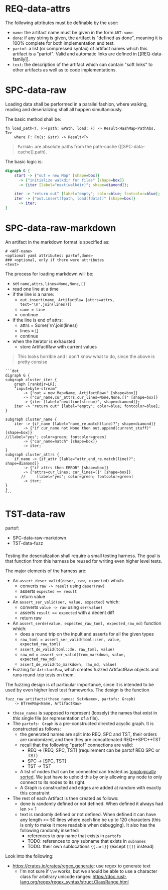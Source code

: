 # REQ-data-attrs
The following attributes must be definable by the user:
- `name`: the artifact name must be given in the form `ART-name`.
- `done`: if any string is given, the artifact is "defined as done", meaning it
  is 100% complete for both implementation and test.
- `partof`: a list (or compressed syntax) of artifact names which this artifact
  is a "partof". Valid and automatic links are defined in [[REQ-data-family]].
- `text`: the description of the artifact which can contain "soft links" to
  other artifacts as well as to code implementations.

# SPC-data-raw
Loading data shall be performed in a parallel fashion, where walking, reading
and deserializing shall all happen simultaniously.

The basic method shall be:
```
fn load_path<T, F>(path: &Path, load: F) -> Result<HashMap<PathAbs, T>>
    where F: Fn(s: &str) -> Result<T>
```

> `PathAbs` are absolute paths from the path-cache ([[SPC-data-cache]].path).

The basic logic is:
```dot
digraph G {
    start -> {"out = new Map" [shape=box]}
      -> {"initialize walkdir for files" [shape=box]}
      -> {iter [label="next(walkdir)"; shape=diamond]};

    iter -> "return out" [label="empty"; color=blue; fontcolor=blue];
    iter -> {"out.insert(fpath, load(fdata))" [shape=box]}
      -> iter;
}
```

# SPC-data-raw-markdown
An artifact in the markdown format is specified as:

    # <ART-name>
    <optional yaml attributes: partof,done>
    ### <optional, only if there were attributes
    <text>

The process for loading markdown will be:
- set `name,attrs,lines=None,None,[]`
- read one line at a time
- if the line is a name:
    - `out.insert(name, ArtifactRaw {attrs=attrs, text='\n'.join(lines)})`
    - `name = line`
    - continue
- if the line is end of attrs:
    - attrs = Some('\n'.join(lines))
    - lines = []
    - continue
- when the iterator is exhausted
    - store ArtifactRaw with current values


> This looks horrible and I don't know what to do, since the above is pretty
> consise

    ```dot
    digraph G {
    subgraph cluster_iter {
        graph [rankdir=LR];
        "input=byte-stream"
            -> {"out = new Map<Name, ArtifactRaw>" [shape=box]}
            -> {"cur_name,cur_attrs,cur_lines=None,None,[]" [shape=box]}
            -> {iter [label="nextline(stream)", shape=diamond]};
        iter -> "return out" [label="empty"; color=blue; fontcolor=blue];
    }

    subgraph cluster_name {
        iter -> {if_name [label="name_re.match(line)?"; shape=diamond]}
            -> {"if cur_name not None then out.append(current_stuff)" [shape=box]}
    //[label="yes"; color=green; fontcolor=green]
            -> {"cur_name=match" [shape=box]}
            -> iter;
    }
    subgraph cluster_attrs {
        if_name -> {if_attr [lable="attr_end_re.match(line)?"; shape=diamond]}
            -> {"if attrs then ERROR" [shape=box]}
            -> {"attrs=cur_lines; cur_lines=[]" [shape=box]}
           //     [label="yes"; color=green; fontcolor=green]
            -> iter;
    }
    }
    ```

# TST-data-raw
partof:
- SPC-data-raw-markdown
- TST-data-fuzz
###
Testing the deserialization shall require a small testing harness. The goal is that
function from this harness be reused for writing even higher level tests.

The major elements of the harness are:
- An `assert_deser_valid(deser, raw, expected)` which:
    - converts `raw -> result` using `deser(raw)`
    - asserts `expected == result`
    - return value
- An `assert_ser_valid(ser, value, expected)` which:
    - converts `value -> raw` using `ser(value)`
    - asserts `result == expected` with a decent diff
    - return raw
- An `assert_serde(value, expected_raw_toml, expected_raw_md)` function which:
    - does a round trip on the inpult and asserts for all the given types
    - `raw_toml = assert_ser_valid(toml::ser, value, expected_raw_toml)`
    - `assert_de_valid(toml::de, raw_toml, value)`
    - `raw_md = assert_ser_valid(from_markdown, value, expected_raw_md)`
    - `assert_de_valid(to_markdown, raw_md, value)`
- Fuzzing for `ArtifactRaw`, whch creates fuzzed ArtifactRaw objects and runs
  round-trip tests on them.

The fuzzing design is of particular importance, since it is intended to be
used by even higher level test frameworks. The design is the function
```
fuzz_raw_artifacts(these_names: Set<Name>, partofs: Graph)
    -> BTreeMap<Name, ArtifactRaw>
```
- `these_names` is supposed to represent (loosely) the names that exist in
  *this* single file (or representation of a file).
- The `partofs: Graph` is a pre-constructed directed acyclic graph. It
  is constructed as follows:
  - the generated names are split into REQ, SPC and TST, their orders are
    randomized, and then they are concattenated REQ++SPC++TST
  - recall that the following "partof" connections are valid:
    - REQ -> [REQ, SPC, TST] (requirement can be partof REQ SPC or TST)
    - SPC -> [SPC, TST]
    - TST -> TST
  - A list of nodes that can be connected can treated as
    [topologically sorted][1].  We just have to uphold this by only allowing
    any node to only connect to its nodes to its right.
  - A Graph is constructed and edges are added at random with exactly this
    constraint
- The rest of each Artifact is then created as follows:
  - done is randomly defined or not defined. When defined it always had
    len >= 1
  - text is randomly defined or not defined. When defined it can have
    any length <= 50 lines where each line be up to 120 characters
    (this is only to make it more readable when debugging).  It also has the
    following randomly inserted:
    - references to *any* name that exists in `partofs`
    - TODO: references to *any* subname that exists in `subnames`
    - TODO: their own sublocations `{{.art}}` (except `[[]]` instead)

Look into the following:
- https://crates.io/crates/regex_generate: use regex to generate text
    - I'm not sure if `\\w` works, but we should be able to use a character
      class for arbitrary unicode ranges: https://doc.rust-lang.org/regex/regex_syntax/struct.ClassRange.html

[1]: https://en.wikipedia.org/wiki/Topological_sorting
